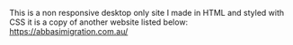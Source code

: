 This is a non responsive desktop only site I made in HTML and styled with CSS it is a copy of another website listed below:
https://abbasimigration.com.au/
